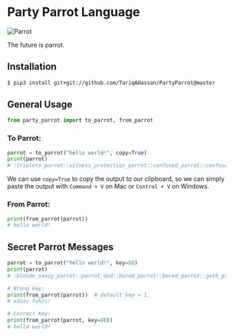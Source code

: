 # Party Parrot Language

![Parrot](http://cultofthepartyparrot.com/parrots/hd/parrot.gif)

The future is parrot. 

## Installation

```bash
$ pip3 install git+git://github.com/TariqAHassan/PartyParrot@master
```

## General Usage

```python
from party_parrot import to_parrot, from_parrot
```

### To Parrot:

```python
parrot = to_parrot("hello world!", copy=True)
print(parrot)
# :triplets_parrot::witness_protection_parrot::confused_parrot::confused_parrot::conga_parrot: :deal_with_it_parrot::conga_parrot::popcorn_parrot::confused_parrot::chill_parrot:!
```

We can use `copy=True` to copy the output to our clipboard, so we can simply
paste the output with `Command + V` on Mac or `Control + V` on Windows.

### From Parrot:

```python
print(from_parrot(parrot))
# hello world!
```

## Secret Parrot Messages

```python
parrot = to_parrot("hello world!", key=88)
print(parrot)
# :blonde_sassy_parrot::parrot_dad::bored_parrot::bored_parrot::goth_parrot: :coffee_parrot::goth_parrot::margarita_parrot::bored_parrot::ship_it_parrot:!
```

```python
# Wrong key:
print(from_parrot(parrot))  # default key = 1.
# xdzzv fvhzc!

# Correct Key:
print(from_parrot(parrot, key=88))
# hello world!
```
